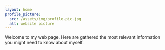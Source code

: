```yaml
---
layout: home
profile_picture:
  src: /assets/img/profile-pic.jpg
  alt: website picture
---
```


<p>
  Welcome to my web page. Here are gathered the most relevant information you might need to know about myself.
</p>
